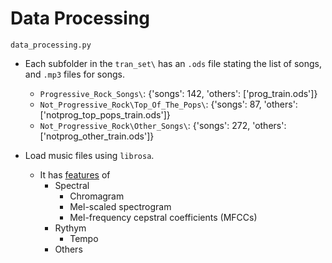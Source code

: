 # Data Processing

`data_processing.py`

- Each subfolder in the `tran_set\` has an `.ods` file stating the list of songs, and `.mp3` files for songs.
    - `Progressive_Rock_Songs\`: {'songs': 142, 'others': ['prog_train.ods']}
    - `Not_Progressive_Rock\Top_Of_The_Pops\`: {'songs': 87, 'others': ['notprog_top_pops_train.ods']}
    - `Not_Progressive_Rock\Other_Songs\`: {'songs': 272, 'others': ['notprog_other_train.ods']}

- Load music files using `librosa`.
    - It has [features](https://librosa.org/doc/latest/feature.html) of 
        - Spectral
            - Chromagram
            - Mel-scaled spectrogram
            - Mel-frequency cepstral coefficients (MFCCs)
        - Rythym
            - Tempo
        - Others

